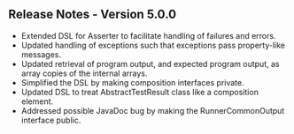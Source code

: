 ## Release Notes - Version 5.0.0

* Extended DSL for Asserter to facilitate handling of failures and errors.
* Updated handling of exceptions such that exceptions pass property-like messages.
* Updated retrieval of program output, and expected program output, as array copies of the internal arrays.
* Simplified the DSL by making composition interfaces private.
* Updated DSL to treat AbstractTestResult class like a composition element.
* Addressed possible JavaDoc bug by making the RunnerCommonOutput interface public.
